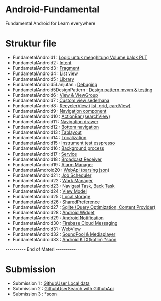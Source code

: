 # Android-Fundamental
Fundamental Android for Learn everywhere

# Struktur file
- FundametalAndroid1 : [Logic untuk menghitung Volume balok P*L*T](https://github.com/byansanur/Android-Fundamental/tree/master/FundametalAndroid1)
- FundametalAndroid2 : [Intent](https://github.com/byansanur/Android-Fundamental/tree/master/FundametalAndroid2)
- FundametalAndroid3 : [Fragment](https://github.com/byansanur/Android-Fundamental/tree/master/FUndametalAndroid3)
- FundametalAndroid4 : [List view](https://github.com/byansanur/Android-Fundamental/tree/master/FundametalAndroid4)
- FundametalAndroid5 : [Library](https://github.com/byansanur/Android-Fundamental/tree/master/FundametalAndroid5)
- FundametalAndroid5Lanjutan : [Debuging](https://github.com/byansanur/Android-Fundamental/tree/master/FundametalAndroid5lanjutan)
- FundametalAndroid5DesignPattern : [Design pattern mvvm & testing](https://github.com/byansanur/Android-Fundamental/tree/master/FundametalAndroid5DesignPattern)
- FundametalAndroid6 : [View & ViewGroup](https://github.com/byansanur/Android-Fundamental/tree/master/FundametalAndroid6)
- FundametalAndroid7 : [Custom view sederhana](https://github.com/byansanur/Android-Fundamental/tree/master/FundametalAndroid7)
- FundametalAndroid8 : [RecyclerView (list, grid, cardView)](https://github.com/byansanur/Android-Fundamental/tree/master/FundametalAndroid8)
- FundametalAndroid9 : [Navigation component](https://github.com/byansanur/Android-Fundamental/tree/master/FundametalAndroid9)
- FundametalAndroid10 : [ActionBar (searchView)](https://github.com/byansanur/Android-Fundamental/tree/master/FundametalAndroid10)
- FundametalAndroid11 : [Navigation drawer](https://github.com/byansanur/Android-Fundamental/tree/master/FundametalAndroid11)
- FundametalAndroid12 : [Bottom navigation](https://github.com/byansanur/Android-Fundamental/tree/master/FundametalAndroid12)
- FundametalAndroid13 : [Tablayout](https://github.com/byansanur/Android-Fundamental/tree/master/FundametalAndroid13)
- FundametalAndroid14 : [Localization](https://github.com/byansanur/Android-Fundamental/tree/master/FundametalAndroid14)
- FundametalAndroid15 : [Instrument test esspresso](https://github.com/byansanur/Android-Fundamental/tree/master/FundametalAndroid15)
- FundametalAndroid16 : [Background process](https://github.com/byansanur/Android-Fundamental/tree/master/FundametalAndroid16)
- FundametalAndroid17 : [Service](https://github.com/byansanur/Android-Fundamental/tree/master/FundametalAndroid17)
- FundametalAndroid18 : [Broadcast Receiver](https://github.com/byansanur/Android-Fundamental/tree/master/FundametalAndroid18)
- FundametalAndroid19 : [Alarm Manager](https://github.com/byansanur/Android-Fundamental/tree/master/FundametalAndroid19)
- FundametalAmdroid20 : [WebApi (parsing json)](https://github.com/byansanur/Android-Fundamental/tree/master/FundametalAmdroid20)
- FundametalAndroid21 : [Job Scheduler](https://github.com/byansanur/Android-Fundamental/tree/master/FundametalAndroid21)
- FundametalAndroid22 : [Work Manager](https://github.com/byansanur/Android-Fundamental/tree/master/FundametalAndroid22)
- FundametalAndroid23 : [Navigasi Task, Back Task](https://github.com/byansanur/Android-Fundamental/tree/master/FundametalAndroid23)
- FundametalAndroid24 : [View Model](https://github.com/byansanur/Android-Fundamental/tree/master/FundametalAndroid24)
- FundametalAndroid25 : [Local storage](https://github.com/byansanur/Android-Fundamental/tree/master/FundametalAndroid25)
- FundametalAndroid26 : [SharedPreference](https://github.com/byansanur/Android-Fundamental/tree/master/FundametalAndroid26)
- FundametalAndroid27 : [Sqlite (Query Optimization, Content Provider)](https://github.com/byansanur/Android-Fundamental/tree/master/FundametalAndroid27)
- FundametalAndroid28 : [Android Widget](https://github.com/byansanur/Android-Fundamental/tree/master/FundametalAndroid28)
- FundametalAndroid29 : [Android Notification](https://github.com/byansanur/Android-Fundamental/tree/master/FundametalAndroid29)
- FundametalAndroid30 : [Firebase Cloud Messaging](https://github.com/byansanur/Android-Fundamental/tree/master/FundametalAndroid30)
- FundametalAndroid31 : [WebView](https://github.com/byansanur/Android-Fundamental/tree/master/FundametalAndroid31)
- FundametalAndroid32 : [SoundPool & Mediaplayer](https://github.com/byansanur/Android-Fundamental/tree/master/FundametalAndroid32)
- FundametalAndroid33 : [Android KTX(kotlin) *soon](https://github.com/byansanur/Android-Fundamental/tree/master/FundametalAndroid33)


---------- End of Materi ----------

# Submission
- Submission 1 : [GithubUser Local data](https://github.com/byansanur/Android-Fundamental/tree/master/Submission1GithubUser)
- Submission 2 : [GithubUserSearch with GithubApi](https://github.com/byansanur/Android-Fundamental/tree/master/Submission2UIUX)
- Submission 3 : *soon



